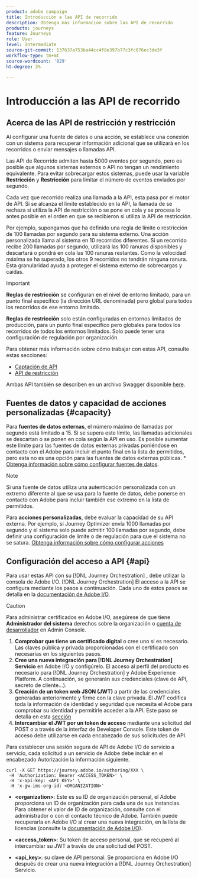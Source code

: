 ```yaml
---
product: adobe campaign
title: Introducción a las API de recorrido
description: Obtenga más información sobre las API de recorrido
products: journeys
feature: Journeys
role: User
level: Intermediate
source-git-commit: 137637a753ba44cc4f8e397b77c3fc076ec3de3f
workflow-type: tm+mt
source-wordcount: '829'
ht-degree: 3%

---
```


# Introducción a las API de recorrido

## Acerca de las API de restricción y restricción

Al configurar una fuente de datos o una acción, se establece una conexión con un sistema para recuperar información adicional que se utilizará en los recorridos o enviar mensajes o llamadas API.

Las API de Recorrido admiten hasta 5000 eventos por segundo, pero es posible que algunos sistemas externos o API no tengan un rendimiento equivalente. Para evitar sobrecargar estos sistemas, puede usar la variable **Restricción** y **Restricción** para limitar el número de eventos enviados por segundo.

Cada vez que recorrido realiza una llamada a la API, esta pasa por el motor de API. Si se alcanza el límite establecido en la API, la llamada de se rechaza si utiliza la API de restricción o se pone en cola y se procesa lo antes posible en el orden en que se recibieron si utiliza la API de restricción.

Por ejemplo, supongamos que ha definido una regla de límite o restricción de 100 llamadas por segundo para su sistema externo. Una acción personalizada llama al sistema en 10 recorridos diferentes. Si un recorrido recibe 200 llamadas por segundo, utilizará las 100 ranuras disponibles y descartará o pondrá en cola las 100 ranuras restantes. Como la velocidad máxima se ha superado, los otros 9 recorridos no tendrán ninguna ranura. Esta granularidad ayuda a proteger el sistema externo de sobrecargas y caídas.

>[!IMPORTANT]
>
>**Reglas de restricción** se configuran en el nivel de entorno limitado, para un punto final específico (la dirección URL denominada) pero global para todos los recorridos de ese entorno limitado.
>
>**Reglas de restricción** solo están configuradas en entornos limitados de producción, para un punto final específico pero globales para todos los recorridos de todos los entornos limitados. Solo puede tener una configuración de regulación por organización.

Para obtener más información sobre cómo trabajar con estas API, consulte estas secciones:

* [Captación de API](capping.md)
* [API de restricción](throttling.md)

Ambas API también se describen en un archivo Swagger disponible [here](https://adobedocs.github.io/JourneyAPI/docs/).

## Fuentes de datos y capacidad de acciones personalizadas {#capacity}

Para **fuentes de datos externas**, el número máximo de llamadas por segundo está limitado a 15. Si se supera este límite, las llamadas adicionales se descartan o se ponen en cola según la API en uso. Es posible aumentar este límite para las fuentes de datos externas privadas poniéndose en contacto con el Adobe para incluir el punto final en la lista de permitidos, pero esta no es una opción para las fuentes de datos externas públicas. * [Obtenga información sobre cómo configurar fuentes de datos](../datasource/about-data-sources.md).

>[!NOTE]
>
>Si una fuente de datos utiliza una autenticación personalizada con un extremo diferente al que se usa para la fuente de datos, debe ponerse en contacto con Adobe para incluir también ese extremo en la lista de permitidos.

Para **acciones personalizadas**, debe evaluar la capacidad de su API externa. Por ejemplo, si Journey Optimizer envía 1000 llamadas por segundo y el sistema solo puede admitir 100 llamadas por segundo, debe definir una configuración de límite o de regulación para que el sistema no se satura. [Obtenga información sobre cómo configurar acciones](../action/action.md)

## Configuración del acceso a API {#api}

Para usar estas API con su [!DNL Journey Orchestration] , debe utilizar la consola de Adobe I/O. [!DNL Journey Orchestration] El acceso a la API se configura mediante los pasos a continuación. Cada uno de estos pasos se detalla en la [documentación de Adobe I/O](https://www.adobe.io/authentication/auth-methods.html#!AdobeDocs/adobeio-auth/master/AuthenticationOverview/ServiceAccountIntegration.md).

>[!CAUTION]
>
>Para administrar certificados en Adobe I/O, asegúrese de que tiene <b>Administrador del sistema</b> derechos sobre la organización o [cuenta de desarrollador](https://helpx.adobe.com/es/enterprise/using/manage-developers.html) en Admin Console.

1. **Comprobar que tiene un certificado digital** o cree uno si es necesario. Las claves pública y privada proporcionadas con el certificado son necesarias en los siguientes pasos.
1. **Cree una nueva integración para [!DNL Journey Orchestration] Servicio** en Adobe I/O y configúrelo. El acceso al perfil del producto es necesario para [!DNL Journey Orchestration] y Adobe Experience Platform. A continuación, se generarán sus credenciales (clave de API, secreto de cliente...).
1. **Creación de un token web JSON (JWT)** a partir de las credenciales generadas anteriormente y firme con la clave privada. El JWT codifica toda la información de identidad y seguridad que necesita el Adobe para comprobar su identidad y permitirle acceder a la API. Este paso se detalla en esta [sección](https://www.adobe.io/authentication/auth-methods.html#!AdobeDocs/adobeio-auth/master/JWT/JWT.md)
1. **Intercambiar el JWT por un token de acceso** mediante una solicitud del POST o a través de la interfaz de Developer Console. Este token de acceso debe utilizarse en cada encabezado de sus solicitudes de API.

Para establecer una sesión segura de API de Adobe I/O de servicio a servicio, cada solicitud a un servicio de Adobe debe incluir en el encabezado Autorización la información siguiente.

```
curl -X GET https://journey.adobe.io/authoring/XXX \
 -H 'Authorization: Bearer <ACCESS_TOKEN>' \
 -H 'x-api-key: <API_KEY>' \
 -H 'x-gw-ims-org-id: <ORGANIZATION>'
```

* **&lt;organization>**: Este es su ID de organización personal, el Adobe proporciona un ID de organización para cada una de sus instancias. Para obtener el valor de ID de organización, consulte con el administrador o con el contacto técnico de Adobe. También puede recuperarla en Adobe I/O al crear una nueva integración, en la lista de licencias (consulte la <a href="https://www.adobe.io/authentication.html">documentación de Adobe I/O</a>).

* **&lt;access_token>**: Su token de acceso personal, que se recuperó al intercambiar su JWT a través de una solicitud del POST.

* **&lt;api_key>**: su clave de API personal. Se proporciona en Adobe I/O después de crear una nueva integración a [!DNL Journey Orchestration] Servicio.
